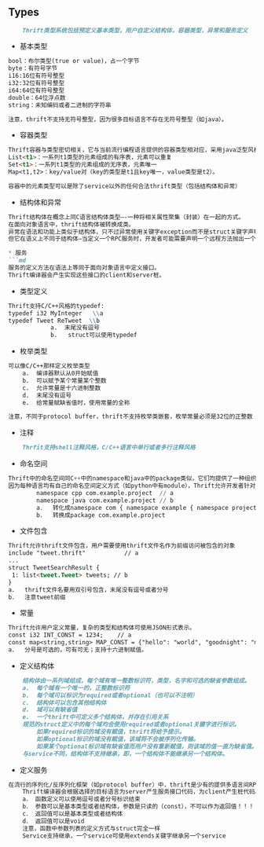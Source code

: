 #

## Types
```md
	Thrift类型系统包括预定义基本类型，用户自定义结构体，容器类型，异常和服务定义
```
* 基本类型
```md
bool：布尔类型(true or value)，占一个字节
byte：有符号字节
i16:16位有符号整型
i32:32位有符号整型
i64:64位有符号整型
double：64位浮点数
string：未知编码或者二进制的字符串

注意，thrift不支持无符号整型，因为很多目标语言不存在无符号整型（如java）。
```
* 容器类型
```md
Thrift容器与类型密切相关，它与当前流行编程语言提供的容器类型相对应，采用java泛型风格表示的。
List<t1>：一系列t1类型的元素组成的有序表，元素可以重复
Set<t1>：一系列t1类型的元素组成的无序表，元素唯一
Map<t1,t2>：key/value对（key的类型是t1且key唯一，value类型是t2）。

容器中的元素类型可以是除了service以外的任何合法thrift类型（包括结构体和异常）
```
* 结构体和异常
```md
Thrift结构体在概念上同C语言结构体类型—-一种将相关属性聚集（封装）在一起的方式。
在面向对象语言中，thrift结构体被转换成类。
异常在语法和功能上类似于结构体，只不过异常使用关键字exception而不是struct关键字声明。
但它在语义上不同于结构体—当定义一个RPC服务时，开发者可能需要声明一个远程方法抛出一个异常。

* 服务
```md
服务的定义方法在语法上等同于面向对象语言中定义接口。
Thrift编译器会产生实现这些接口的client和server桩。
```
* 类型定义
```md
Thrift支持C/C++风格的typedef:
typedef i32 MyInteger   \\a 
typedef Tweet ReTweet  \\b
			a.  末尾没有逗号
			b.   struct可以使用typedef
```
* 枚举类型
```md
可以像C/C++那样定义枚举类型
	a.  编译器默认从0开始赋值
	b.  可以赋予某个常量某个整数
	c.  允许常量是十六进制整数
	d.  末尾没有逗号
	e.  给常量赋缺省值时，使用常量的全称

注意，不同于protocol buffer，thrift不支持枚举类嵌套，枚举常量必须是32位的正整数
```
* 注释
```md
	Thrfit支持shell注释风格，C/C++语言中单行或者多行注释风格
```
* 命名空间
```mf
Thrift中的命名空间同C++中的namespace和java中的package类似，它们均提供了一种组织（隔离）代码的方式
因为每种语言均有自己的命名空间定义方式（如python中有module），Thrift允许开发者针对特定语言定义namespace
		namespace cpp com.example.project  // a
		namespace java com.example.project // b
		a．  转化成namespace com { namespace example { namespace project {
		b．  转换成package com.example.project
```
* 文件包含
```md
Thrift允许thrift文件包含，用户需要使用thrift文件名作为前缀访问被包含的对象
include "tweet.thrift"           // a
...
struct TweetSearchResult {
 1: list<tweet.Tweet> tweets; // b
}
a．  thrift文件名要用双引号包含，末尾没有逗号或者分号
b．  注意tweet前缀
```
* 常量
```md
Thrift允许用户定义常量，复杂的类型和结构体可使用JSON形式表示。
const i32 INT_CONST = 1234;    // a
const map<string,string> MAP_CONST = {"hello": "world", "goodnight": "moon"}
a．  分号是可选的，可有可无；支持十六进制赋值。
```
* 定义结构体
```md
	结构体由一系列域组成，每个域有唯一整数标识符，类型，名字和可选的缺省参数组成。
	a.  每个域有一个唯一的，正整数标识符
	b.  每个域可以标识为required或者optional（也可以不注明）
	c.  结构体可以包含其他结构体
	d.  域可以有缺省值
	e.  一个thrift中可定义多个结构体，并存在引用关系
	规范的struct定义中的每个域均会使用required或者optional关键字进行标识。
		如果required标识的域没有赋值，thrift将给予提示。
		如果optional标识的域没有赋值，该域将不会被序列化传输。
		如果某个optional标识域有缺省值而用户没有重新赋值，则该域的值一直为缺省值。
	与service不同，结构体不支持继承，即，一个结构体不能继承另一个结构体。
```
* 定义服务
```md
在流行的序列化/反序列化框架（如protocol buffer）中，thrift是少有的提供多语言间RPC服务的框架。
	Thrift编译器会根据选择的目标语言为server产生服务接口代码，为client产生桩代码。
	a． 函数定义可以使用逗号或者分号标识结束
	b． 参数可以是基本类型或者结构体，参数是只读的（const），不可以作为返回值！！！
	c． 返回值可以是基本类型或者结构体
	d． 返回值可以是void
	注意，函数中参数列表的定义方式与struct完全一样
	Service支持继承，一个service可使用extends关键字继承另一个service
```